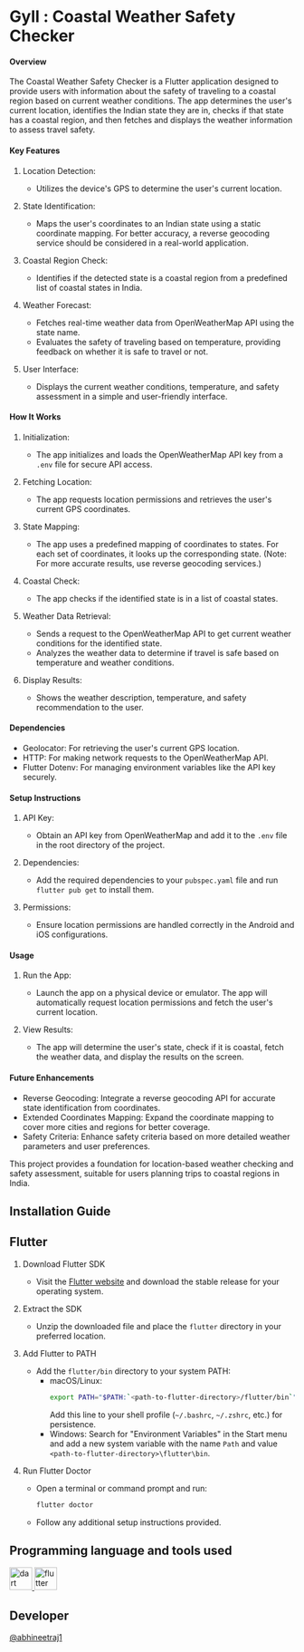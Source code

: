 # Gyll : Coastal Weather Safety Checker

#### Overview

The Coastal Weather Safety Checker is a Flutter application designed to provide users with information about the safety of traveling to a coastal region based on current weather conditions. The app determines the user's current location, identifies the Indian state they are in, checks if that state has a coastal region, and then fetches and displays the weather information to assess travel safety.

#### Key Features

1. Location Detection: 
   - Utilizes the device's GPS to determine the user's current location.

2. State Identification: 
   - Maps the user's coordinates to an Indian state using a static coordinate mapping. For better accuracy, a reverse geocoding service should be considered in a real-world application.

3. Coastal Region Check:
   - Identifies if the detected state is a coastal region from a predefined list of coastal states in India.

4. Weather Forecast:
   - Fetches real-time weather data from OpenWeatherMap API using the state name.
   - Evaluates the safety of traveling based on temperature, providing feedback on whether it is safe to travel or not.

5. User Interface:
   - Displays the current weather conditions, temperature, and safety assessment in a simple and user-friendly interface.

#### How It Works

1. Initialization:
   - The app initializes and loads the OpenWeatherMap API key from a `.env` file for secure API access.

2. Fetching Location:
   - The app requests location permissions and retrieves the user's current GPS coordinates.

3. State Mapping:
   - The app uses a predefined mapping of coordinates to states. For each set of coordinates, it looks up the corresponding state. (Note: For more accurate results, use reverse geocoding services.)

4. Coastal Check:
   - The app checks if the identified state is in a list of coastal states.

5. Weather Data Retrieval:
   - Sends a request to the OpenWeatherMap API to get current weather conditions for the identified state.
   - Analyzes the weather data to determine if travel is safe based on temperature and weather conditions.

6. Display Results:
   - Shows the weather description, temperature, and safety recommendation to the user.

#### Dependencies

- Geolocator: For retrieving the user's current GPS location.
- HTTP: For making network requests to the OpenWeatherMap API.
- Flutter Dotenv: For managing environment variables like the API key securely.

#### Setup Instructions

1. API Key:
   - Obtain an API key from OpenWeatherMap and add it to the `.env` file in the root directory of the project.

2. Dependencies:
   - Add the required dependencies to your `pubspec.yaml` file and run `flutter pub get` to install them.

3. Permissions:
   - Ensure location permissions are handled correctly in the Android and iOS configurations.

#### Usage

1. Run the App:
   - Launch the app on a physical device or emulator. The app will automatically request location permissions and fetch the user's current location.

2. View Results:
   - The app will determine the user's state, check if it is coastal, fetch the weather data, and display the results on the screen.

#### Future Enhancements

- Reverse Geocoding: Integrate a reverse geocoding API for accurate state identification from coordinates.
- Extended Coordinates Mapping: Expand the coordinate mapping to cover more cities and regions for better coverage.
- Safety Criteria: Enhance safety criteria based on more detailed weather parameters and user preferences.

This project provides a foundation for location-based weather checking and safety assessment, suitable for users planning trips to coastal regions in India.



## Installation Guide

## Flutter

1. Download Flutter SDK
   - Visit the [Flutter website](https://flutter.dev/docs/get-started/install) and download the stable release for your operating system.

2. Extract the SDK
   - Unzip the downloaded file and place the `flutter` directory in your preferred location.

3. Add Flutter to PATH
   - Add the `flutter/bin` directory to your system PATH:
     - macOS/Linux:
       ```bash
       export PATH="$PATH:`<path-to-flutter-directory>/flutter/bin`"
       ```
       Add this line to your shell profile (`~/.bashrc`, `~/.zshrc`, etc.) for persistence.
     - Windows: 
       Search for "Environment Variables" in the Start menu and add a new system variable with the name `Path` and value `<path-to-flutter-directory>\flutter\bin`.

4. Run Flutter Doctor
   - Open a terminal or command prompt and run:
     ```bash
     flutter doctor
     ```
   - Follow any additional setup instructions provided.

## Programming language and tools used
<p align="left"> <a href="https://dart.dev" target="_blank" rel="noreferrer"> <img src="https://www.vectorlogo.zone/logos/dartlang/dartlang-icon.svg" alt="dart" width="40" height="40"/> </a> <a href="https://flutter.dev" target="_blank" rel="noreferrer"> <img src="https://www.vectorlogo.zone/logos/flutterio/flutterio-icon.svg" alt="flutter" width="40" height="40"/> </a></p>

## Developer
   [@abhineetraj1](https://github.com/abhineetraj1)
